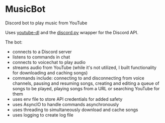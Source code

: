 # MusicBot
Discord bot to play music from YouTube

Uses [youtube-dl](https://github.com/ytdl-org/youtube-dl) and the [discord.py](https://discordpy.readthedocs.io/en/stable/) wrapper for the Discord API.

The bot:
- connects to a Discord server
- listens to commands in chat
- connects to voicechat to play audio
- streams audio from YouTube (while it's not utilized, I built functionality for downloading and caching songs)
- commands include: connecting to and disconnecting from voice channels, pausing and resuming songs, creating and editing a queue of songs to be played, playing songs from a URL or searching YouTube for them
- uses env file to store API credentials for added safety
- uses AsyncIO to handle commands asynchronously
- uses threading to simultaneously download and cache songs
- uses logging to create log file
